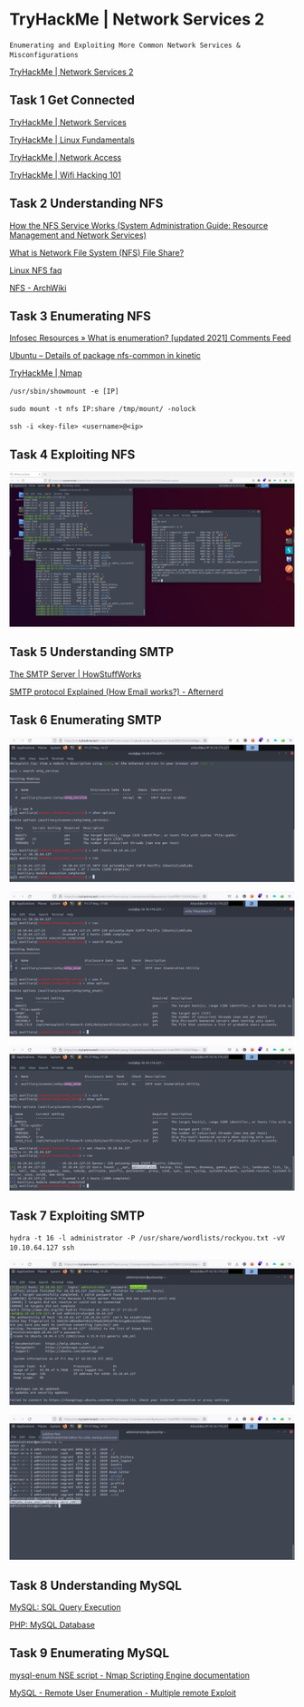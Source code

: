 # TryHackMe | Network Services 2
`Enumerating and Exploiting More Common Network Services & Misconfigurations`

[TryHackMe | Network Services 2](https://tryhackme.com/room/networkservices2)

## Task 1 Get Connected
[TryHackMe | Network Services](https://tryhackme.com/room/networkservices)

[TryHackMe | Linux Fundamentals](https://tryhackme.com/module/linux-fundamentals)

[TryHackMe | Network Access](https://tryhackme.com/access)

[TryHackMe | Wifi Hacking 101](https://tryhackme.com/room/wifihacking101)

## Task 2 Understanding NFS
[How the NFS Service Works (System Administration Guide: Resource Management and Network Services)](https://docs.oracle.com/cd/E19683-01/816-4882/6mb2ipq7l/index.html)

[What is Network File System (NFS) File Share?](https://www.datto.com/blog/what-is-nfs-file-share)

[Linux NFS faq](http://nfs.sourceforge.net/)

[NFS - ArchWiki](https://wiki.archlinux.org/title/NFS)

## Task 3 Enumerating NFS 
[Infosec Resources &raquo; What is enumeration? [updated 2021] Comments Feed](https://resources.infosecinstitute.com/topic/what-is-enumeration/)

[Ubuntu – Details of package nfs-common in kinetic](https://packages.ubuntu.com/kinetic/nfs-common)

[TryHackMe | Nmap](https://tryhackme.com/room/furthernmap)

`/usr/sbin/showmount -e [IP] `

`sudo mount -t nfs IP:share /tmp/mount/ -nolock`

`ssh -i <key-file> <username>@<ip>`

## Task 4 Exploiting NFS
![./b -p](https://github.com/r1skkam/TryHackMe-Network-Services-2/blob/main/Screenshot%202022-05-26%20160958.jpg)

## Task 5 Understanding SMTP
[The SMTP Server | HowStuffWorks](https://computer.howstuffworks.com/e-mail-messaging/email3.htm)

[SMTP protocol Explained (How Email works?) - Afternerd](https://www.afternerd.com/blog/smtp/)

## Task 6 Enumerating SMTP
![smtp_version](https://github.com/r1skkam/TryHackMe-Network-Services-2/blob/main/Screenshot%202022-05-27%20222900.png)

![smtp_enum](https://github.com/r1skkam/TryHackMe-Network-Services-2/blob/main/Screenshot%202022-05-27%20223916.png)

![administrator](https://github.com/r1skkam/TryHackMe-Network-Services-2/blob/main/Screenshot%202022-05-27%20225035.png)

## Task 7 Exploiting SMTP
`hydra -t 16 -l administrator -P /usr/share/wordlists/rockyou.txt -vV 10.10.64.127 ssh`

![hydra](https://github.com/r1skkam/TryHackMe-Network-Services-2/blob/main/Screenshot%202022-05-27%20225942.png)

![smtp.txt](https://github.com/r1skkam/TryHackMe-Network-Services-2/blob/main/Screenshot%202022-05-27%20230146.png)

## Task 8 Understanding MySQL
[MySQL: SQL Query Execution](https://dev.mysql.com/doc/dev/mysql-server/latest/PAGE_SQL_EXECUTION.html)

[PHP: MySQL Database](https://www.w3schools.com/php/php_mysql_intro.asp)

## Task 9 Enumerating MySQL
[mysql-enum NSE script - Nmap Scripting Engine documentation](https://nmap.org/nsedoc/scripts/mysql-enum.html)

[MySQL - Remote User Enumeration - Multiple remote Exploit](https://www.exploit-db.com/exploits/23081)

